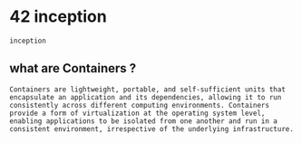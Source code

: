 # 42 inception
    inception

## what are Containers ?
    Containers are lightweight, portable, and self-sufficient units that encapsulate an application and its dependencies, allowing it to run consistently across different computing environments. Containers provide a form of virtualization at the operating system level, enabling applications to be isolated from one another and run in a consistent environment, irrespective of the underlying infrastructure.
